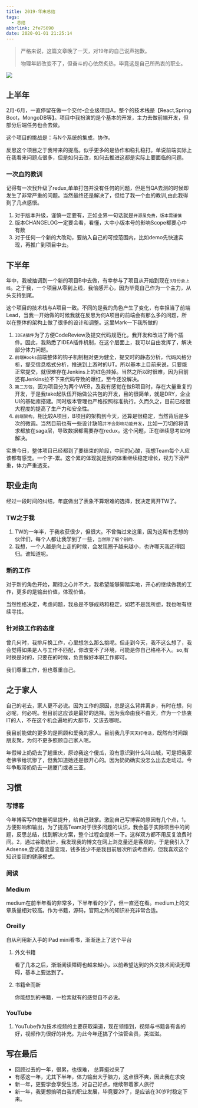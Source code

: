 ```yaml
---
title: 2019-年末总结
tags:
  - 总结
abbrlink: 2fe75690
date: 2020-01-01 21:25:14
---
```

> 严格来说，这篇文章晚了一天，对19年的自己说声抱歉。
>
> 物理年龄改变不了，但奋斗的心依然炙热，毕竟这是自己所热衷的职业。

![](http://static.1991421.cn/2020-01-01-155453.jpg)

##  上半年

2月-6月，一直停留在做一个交付-企业级项目A，整个的技术栈是【React,Spring Boot，MongoDB等】。项目中我扮演的是个基本的开发，主力去做前端开发，但部分后端任务也会去做。

这个项目的挑战是：与N个系统的集成，协作。

反思这个项目之于我带来的提高。似乎更多的是协作和稳扎稳打。单说前端实际上在我看来问题点很多，但是如何去改，如何去推进这都是实际上要面临的问题。

###  一次血的教训

记得有一次我升级了redux,单单打包并没有任何的问题，但是当QA去测的时候却发生了非常严重的问题。当然最终还是解决了，但给了我一个血的教训,由此我得到了几点感悟。

1. 对于版本升级，谨慎一定要有，正如业界一句话就是`开源虽免费，版本需谨慎`
2. 版本CHANGELOG一定要会看，看懂，大中小版本号的影响Scope都要心中有数
3. 对于任何一个新的大改动，要纳入自己的可控范围内，比如demo先快速实现，再推广到项目中去。


## 下半年

年中，我被抽调到一个新的项目B中去做，有幸参与了项目从开始到现在`3月份会上线`。之于我，一个项目从零到上线，我倍感开心，因为毕竟自己作为一个主力，从头支持到尾。

这个项目的技术栈与A项目一致。不同的是我的角色产生了变化，有幸担当了前端Lead，当我一开始做的时候我就在反思为何A项目的前端会有那么多的问题，所以在整体的架构上做了很多的设计和调整。这里Mark一下我所做的

1. `IDEA插件`为了方便CodeReview及提交代码规范化，我开发和改进了两个插件。因此，我熟悉了IDEA插件机制，在这个层面上，我可以自由发挥了，解决部分体力问题。
2. `前端Hooks`前端整体的钩子机制相对更为健全，提交时的静态分析，代码风格分析，提交信息格式分析，推送到上游时的UT。所以基本上目前来说，只要能正常提交，就很难存在Jenkins上的红色挂掉。当然之所以时很难，因为目前还有Jenkins拉不下来代码导致的爆红，至今还没解决。
3. `第二方包`，因为项目分为两个WEB，及我有感觉在做B项目时，存在大量重复的开发，于是我take起队伍开始做公共包的开发，目的很简单，就是DRY，企业UI的基础库搭建。同时版本管理也严格按照标准执行。久而久之，目前已经很大程度的提高了生产力和安全性。
4. `前端架构`，相比较A项目，B项目的架构到今天，还算是很稳定，当然背后是多次的微调。当然目前也有一些设计缺陷`并不会影响功能开发`，比如一刀切的将请求都放在saga层，导致数据都需要存在redux。这个问题，正在继续思考如何解决。

实质今日，整体项目已经都到了要结束的阶段，中间的心酸，我想Team每个人应该都有感觉。一个字-累。这个累的体现就是我的体重继续稳定增长，视力下滑严重，体力严重透支。


## 职业走向
经过一段时间的纠结，年底做出了表象不算艰难的选择，我决定离开TW了。

### TW之于我

1. TW的一年半，于我收获很少，但很大。不曾悔过来这里，因为这帮有思想的伙伴们，每个人都让我学到了一些，`当然除了极个别的`.
2. 我想，一个人越是向上走的时候，会发现圈子越来越小，也许哪天我还得回归。谁知道呢。

### 新的工作
对于新的角色开始，期待之心并不大，我希望能够脚踏实地，开心的继续做我的工作，更多的是输出价值，体现价值。

当然性格决定，考虑问题，我总是不够成熟和稳定，如若不是我所想，我也唯有继续寻找。

### 针对换工作的态度
曾几何时，我排斥换工作，心里想怎么那么挑呢。但走到今天，我不这么想了，我会觉得如果是人与工作不匹配，你改变不了环境，可能是你自己格格不入。so,有时换是对的，只要在的时候，负责做好本职工作即可。

我们尊重工作，但也尊重自己。


## 之于家人
自己的老去，家人更不必说。因为工作的原因，总是这么背井离乡，有时在想，何必呢，何必呢。但目前这应该是最好的选择。因为我命由我不由天，作为一个热衷IT的人，不在这个机会遍地的大都市，又该去哪呢。

我目前能做的更多的是照顾和爱我的家人。目前我几乎`天天打电话`，既然有时间跟朋友聚，为何不更多照顾自己家人呢。

年假带上奶奶去了趟重庆，原谅我这个傻瓜，没有意识到什么叫山城，可是把我家老佛爷给坑惨了，但我知道她还是很开心的。因为奶奶确实没怎么出去走动过。今年争取带奶奶去一趟厦门或者三亚。



## 习惯

### 写博客
今年博客写作数量明显提升，给自己鼓掌。激励自己写博客的原因有几个点，1，方便影响和输出，为了提高Team对于很多问题的认识，我会基于实际项目中的问题，反思总结，找到解决方案，整个过程会提炼一下。这样双方都不用反复浪费时间。2，通过谷歌统计，我发现我的博文在网上浏览量还是客观的，于是我引入了Adsense,尝试着流量变现，钱多钱少不是我目前层次所该考虑的，但我喜欢这个知识变现的健康模式。

### 阅读

### Medium
medium在前半年看的非常多，下半年看的少了，但一直还在看。medium上的文章质量相对较高。作为书籍，源码，官网之外的知识补充非常合适。

### Oreilly
自从利用新入手的IPad mini看书，渐渐迷上了这个平台

1. 外文书籍

	看了几本之后，渐渐阅读障碍也越来越小，以前希望达到的外文技术阅读无障碍，基本上要达到了。
2. 书籍全而新

	你能想到的书籍，一检索就有的感觉自不必说。

### YouTube

1. YouTube作为技术视频的主要获取渠道，现在领悟到，视频与书籍各有各的好，视频作为很好的补充。为此今年还搞了个油管会员，美滋滋。


## 写在最后
- 回顾过去的一年，很累，也很难， 总算挺过来了
- 有感这一年，尤其下半年，体力输出大于脑力，这点很不爽，因此我在求变
- 新一年，更要学会享受生活，对自己好点，继续带着家人旅行
- 新一年，我更想搞明白我的职业发展，毕竟要29了，是应该在30岁时稳定下来。

